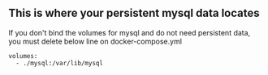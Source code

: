 ## This is where your persistent mysql data locates

If you don't bind the volumes for mysql and do not need persistent data, you must delete below line on docker-compose.yml

```
volumes:
  - ./mysql:/var/lib/mysql
```
